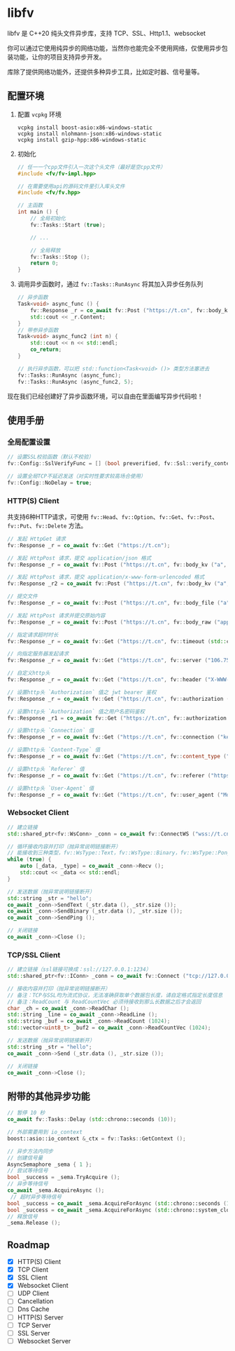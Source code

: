 ﻿# libfv

libfv 是 C++20 纯头文件异步库，支持 TCP、SSL、Http1.1、websocket

你可以通过它使用纯异步的网络功能，当然你也能完全不使用网络，仅使用异步包装功能，让你的项目支持异步开发。

库除了提供网络功能外，还提供多种异步工具，比如定时器、信号量等。

## 配置环境

1. 配置 `vcpkg` 环境
	```
	vcpkg install boost-asio:x86-windows-static
	vcpkg install nlohmann-json:x86-windows-static
	vcpkg install gzip-hpp:x86-windows-static
	```
2. 初始化
	```cpp
	// 任一一个cpp文件引入一次这个头文件（最好是空cpp文件）
	#include <fv/fv-impl.hpp>

	// 在需要使用api的源码文件里引入库头文件
	#include <fv/fv.hpp>

	// 主函数
	int main () {
		// 全局初始化
		fv::Tasks::Start (true);

		// ...

		// 全局释放
		fv::Tasks::Stop ();
		return 0;
	}
	```
3. 调用异步函数时，通过 `fv::Tasks::RunAsync` 将其加入异步任务队列
	```cpp
	// 异步函数
	Task<void> async_func () {
		fv::Response _r = co_await fv::Post ("https://t.cn", fv::body_kv ("a", "aaa"));
		std::cout << _r.Content;
	}
	// 带参异步函数
	Task<void> async_func2 (int n) {
		std::cout << n << std::endl;
		co_return;
	}

	// 执行异步函数，可以把 std::function<Task<void> ()> 类型方法塞进去
	fv::Tasks::RunAsync (async_func);
	fv::Tasks::RunAsync (async_func2, 5);
	```

现在我们已经创建好了异步函数环境，可以自由在里面编写异步代码啦！

## 使用手册

### 全局配置设置

```cpp
// 设置SSL校验函数（默认不校验）
fv::Config::SslVerifyFunc = [] (bool preverified, fv::Ssl::verify_context &ctx) { return true; };

// 设置全局TCP不延迟发送（对实时性要求较高场合使用）
fv::Config::NoDelay = true;
```

### HTTP(S) Client

共支持6种HTTP请求，可使用 `fv::Head`、`fv::Option`、`fv::Get`、`fv::Post`、`fv::Put`、`fv::Delete` 方法。

```cpp
// 发起 HttpGet 请求
fv::Response _r = co_await fv::Get ("https://t.cn");

// 发起 HttpPost 请求，提交 application/json 格式
fv::Response _r = co_await fv::Post ("https://t.cn", fv::body_kv ("a", "aaa"));

// 发起 HttpPost 请求，提交 application/x-www-form-urlencoded 格式
fv::Response _r2 = co_await fv::Post ("https://t.cn", fv::body_kv ("a", "aaa"), fv::content_type ("application/x-www-form-urlencoded"));

// 提交文件
fv::Response _r = co_await fv::Post ("https://t.cn", fv::body_file ("a", "filename.txt", "content..."));

// 发起 HttpPost 请求并提交原始内容
fv::Response _r = co_await fv::Post ("https://t.cn", fv::body_raw ("application/octet-stream", "aaa"));

// 指定请求超时时长
fv::Response _r = co_await fv::Get ("https://t.cn", fv::timeout (std::chrono::seconds (10)));

// 向指定服务器发起请求
fv::Response _r = co_await fv::Get ("https://t.cn", fv::server ("106.75.237.200"));

// 自定义http头
fv::Response _r = co_await fv::Get ("https://t.cn", fv::header ("X-WWW-Router", "123456789"));

// 设置http头 `Authorization` 值之 jwt bearer 鉴权
fv::Response _r = co_await fv::Get ("https://t.cn", fv::authorization ("Bearer XXXXXXXXXXXXX=="));

// 设置http头 `Authorization` 值之用户名密码鉴权
fv::Response _r1 = co_await fv::Get ("https://t.cn", fv::authorization ("admin", "123456"));

// 设置http头 `Connection` 值
fv::Response _r = co_await fv::Get ("https://t.cn", fv::connection ("keep-alive"));

// 设置http头 `Content-Type` 值
fv::Response _r = co_await fv::Get ("https://t.cn", fv::content_type ("application/octet-stream"));

// 设置http头 `Referer` 值
fv::Response _r = co_await fv::Get ("https://t.cn", fv::referer ("https://t.cn"));

// 设置http头 `User-Agent` 值
fv::Response _r = co_await fv::Get ("https://t.cn", fv::user_agent ("Mozilla/4.0 Chrome 2333"));
```

### Websocket Client

```cpp
// 建立链接
std::shared_ptr<fv::WsConn> _conn = co_await fv::ConnectWS ("wss://t.cn/ws");

// 循环接收内容并打印（抛异常说明链接断开）
// 能接收到三种类型，fv::WsType::Text，fv::WsType::Binary，fv::WsType::Pong
while (true) {
	auto [_data, _type] = co_await _conn->Recv ();
	std::cout << _data << std::endl;
}

// 发送数据（抛异常说明链接断开）
std::string _str = "hello";
co_await _conn->SendText (_str.data (), _str.size ());
co_await _conn->SendBinary (_str.data (), _str.size ());
co_await _conn->SendPing ();

// 关闭链接
co_await _conn->Close ();
```

### TCP/SSL Client

```cpp
// 建立链接（ssl链接可换成：ssl://127.0.0.1:1234）
std::shared_ptr<fv::IConn> _conn = co_await fv::Connect ("tcp://127.0.0.1:1234");

// 接收内容并打印（抛异常说明链接断开）
// 备注：TCP与SSL均为流式协议，无法准确获取单个数据包长度，请自定格式指定长度信息
// 备注：ReadCount 与 ReadCountVec 必须待接收到那么长数据之后才会返回
char _ch = co_await _conn->ReadChar ();
std::string _line = co_await _conn->ReadLine ();
std::string _buf = co_await _conn->ReadCount (1024);
std::vector<uint8_t> _buf2 = co_await _conn->ReadCountVec (1024);

// 发送数据（抛异常说明链接断开）
std::string _str = "hello";
co_await _conn->Send (_str.data (), _str.size ());

// 关闭链接
co_await _conn->Close ();
```

## 附带的其他异步功能

```cpp
// 暂停 10 秒
co_await fv::Tasks::Delay (std::chrono::seconds (10));

// 外部需要用到 io_context
boost::asio::io_context &_ctx = fv::Tasks::GetContext ();

// 异步方法内同步
// 创建信号量
AsyncSemaphore _sema { 1 };
// 尝试等待信号
bool _success = _sema.TryAcquire ();
// 异步等待信号
co_await _sema.AcquireAsync ();
 // 超时异步等待信号
bool _success = co_await _sema.AcquireForAsync (std::chrono::seconds (10));
bool _success = co_await _sema.AcquireForAsync (std::chrono::system_clock::now () + std::chrono::seconds (10));
// 释放信号
_sema.Release ();
```

## Roadmap
- [x] HTTP(S) Client
- [x] TCP Client
- [x] SSL Client
- [x] Websocket Client
- [ ] UDP Client
- [ ] Cancellation
- [ ] Dns Cache
- [ ] HTTP(S) Server
- [ ] TCP Server
- [ ] SSL Server
- [ ] Websocket Server
